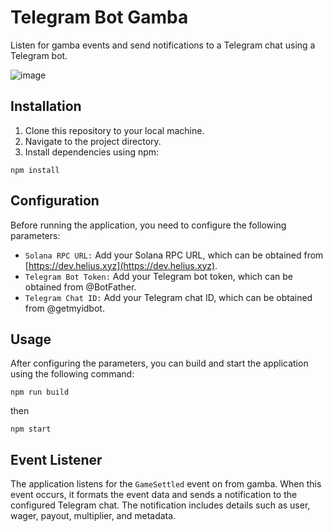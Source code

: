 # Telegram Bot Gamba

Listen for gamba events and send notifications to a Telegram chat using a Telegram bot.

![image](https://github.com/BankkRoll/Gamba-telegram/assets/106103625/8ae14dfd-2645-45f2-8378-2e8f865692c5)

## Installation

1. Clone this repository to your local machine.
2. Navigate to the project directory.
3. Install dependencies using npm:

```
npm install
```

## Configuration

Before running the application, you need to configure the following parameters:

- `Solana RPC URL:` Add your Solana RPC URL, which can be obtained from [https://dev.helius.xyz](https://dev.helius.xyz).
- `Telegram Bot Token:` Add your Telegram bot token, which can be obtained from @BotFather.
- `Telegram Chat ID:` Add your Telegram chat ID, which can be obtained from @getmyidbot.

## Usage

After configuring the parameters, you can build and start the application using the following command:

```
npm run build
```

then

```
npm start
```

## Event Listener

The application listens for the `GameSettled` event on from gamba. When this event occurs, it formats the event data and sends a notification to the configured Telegram chat. The notification includes details such as user, wager, payout, multiplier, and metadata.
